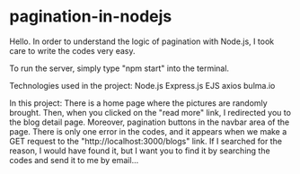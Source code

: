# pagination-in-nodejs
Hello. In order to understand the logic of pagination with Node.js, I took care to write the codes very easy. 

To run the server, simply type "npm start" into the terminal.  

Technologies used in the project: 
Node.js 
Express.js 
EJS 
axios 
bulma.io 

In this project: 
There is a home page where the pictures are randomly brought. Then, when you clicked on the "read more" link, I redirected you to the blog detail page. Moreover, pagination buttons in the navbar area of the page. 
There is only one error in the codes, and it appears when we make a GET request to the "http://localhost:3000/blogs" link. If I searched for the reason, I would have found it, but I want you to find it by searching the codes and send it to me by email...
